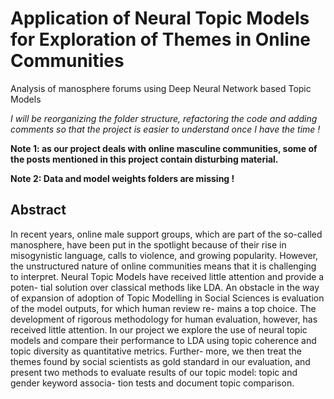 # Application of Neural Topic Models for Exploration of Themes in Online Communities

Analysis of manosphere forums using Deep Neural Network based Topic Models

*I will be reorganizing the folder structure, refactoring the code and adding comments so that the project is easier to understand once I have the time !*

**Note 1: as our project deals with online masculine communities, some of the posts mentioned in this project contain disturbing material.**

**Note 2: Data and model weights folders are missing !**

## Abstract 

In recent years, online male support groups, which are part of the so-called manosphere, have been put in the spotlight because of their rise in misogynistic language, calls to violence, and growing popularity. However, the unstructured nature of online communities means that it is challenging to interpret. Neural Topic Models have received little attention and provide a poten- tial solution over classical methods like LDA. An obstacle in the way of expansion of adoption of Topic Modelling in Social Sciences is evaluation of the model outputs, for which human review re- mains a top choice. The development of rigorous methodology for human evaluation, however, has received little attention. In our project we explore the use of neural topic models and compare their performance to LDA using topic coherence and topic diversity as quantitative metrics. Further- more, we then treat the themes found by social scientists as gold standard in our evaluation, and present two methods to evaluate results of our topic model: topic and gender keyword associa- tion tests and document topic comparison.
